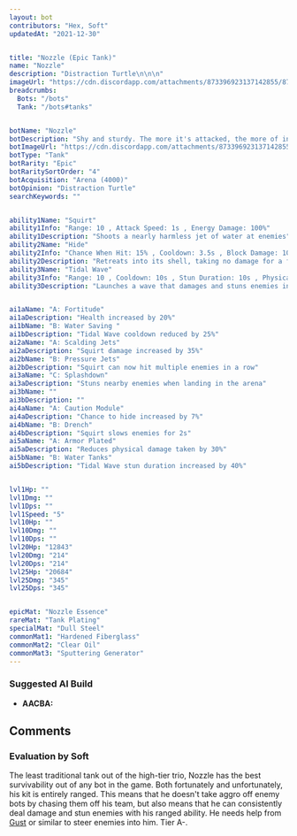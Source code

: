 ```yaml
---
layout: bot
contributors: "Hex, Soft"
updatedAt: "2021-12-30"


title: "Nozzle (Epic Tank)"
name: "Nozzle"
description: "Distraction Turtle\n\n\n"
imageUrl: "https://cdn.discordapp.com/attachments/873396923137142855/873396953956896868/nozzle.png"
breadcrumbs:
  Bots: "/bots"
  Tank: "/bots#tanks"


botName: "Nozzle"
botDescription: "Shy and sturdy. The more it's attacked, the more of in its shell. Great at being focus of the entire enemy team."
botImageUrl: "https://cdn.discordapp.com/attachments/873396923137142855/873396953956896868/nozzle.png"
botType: "Tank"
botRarity: "Epic"
botRaritySortOrder: "4"
botAcquisition: "Arena (4000)"
botOpinion: "Distraction Turtle"
searchKeywords: ""


ability1Name: "Squirt"
ability1Info: "Range: 10 , Attack Speed: 1s , Energy Damage: 100%"
ability1Description: "Shoots a nearly harmless jet of water at enemies"
ability2Name: "Hide"
ability2Info: "Chance When Hit: 15% , Cooldown: 3.5s , Block Damage: 100% , Duration: 2.5s"
ability2Description: "Retreats into its shell, taking no damage for a few second"
ability3Name: "Tidal Wave"
ability3Info: "Range: 10 , Cooldown: 10s , Stun Duration: 10s , Physical Damage: 429%"
ability3Description: "Launches a wave that damages and stuns enemies in a line"


ai1aName: "A: Fortitude"
ai1aDescription: "Health increased by 20%"
ai1bName: "B: Water Saving "
ai1bDescription: "Tidal Wave cooldown reduced by 25%"
ai2aName: "A: Scalding Jets"
ai2aDescription: "Squirt damage increased by 35%"
ai2bName: "B: Pressure Jets"
ai2bDescription: "Squirt can now hit multiple enemies in a row"
ai3aName: "C: Splashdown"
ai3aDescription: "Stuns nearby enemies when landing in the arena"
ai3bName: ""
ai3bDescription: ""
ai4aName: "A: Caution Module"
ai4aDescription: "Chance to hide increased by 7%"
ai4bName: "B: Drench"
ai4bDescription: "Squirt slows enemies for 2s"
ai5aName: "A: Armor Plated"
ai5aDescription: "Reduces physical damage taken by 30%"
ai5bName: "B: Water Tanks"
ai5bDescription: "Tidal Wave stun duration increased by 40%"


lvl1Hp: ""
lvl1Dmg: ""
lvl1Dps: ""
lvl1Speed: "5"
lvl10Hp: ""
lvl10Dmg: ""
lvl10Dps: ""
lvl20Hp: "12843"
lvl20Dmg: "214"
lvl20Dps: "214"
lvl25Hp: "20684"
lvl25Dmg: "345"
lvl25Dps: "345"


epicMat: "Nozzle Essence"
rareMat: "Tank Plating"
specialMat: "Dull Steel"
commonMat1: "Hardened Fiberglass"
commonMat2: "Clear Oil"
commonMat3: "Sputtering Generator"
---
```



### Suggested AI Build
- **AACBA:**

## Comments

### Evaluation by Soft
The least traditional tank out of the high-tier trio, Nozzle has the best survivability out of any bot in the game. Both fortunately and unfortunately, his kit is entirely ranged. This means that he doesn't take aggro off enemy bots by chasing them off his team, but also means that he can consistently deal damage and stun enemies with his ranged ability. He needs help from [Gust](/gust) or similar to steer enemies into him. Tier A-.

